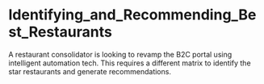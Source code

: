 # Identifying_and_Recommending_Best_Restaurants
A restaurant consolidator is looking to revamp the B2C portal using intelligent automation tech. This requires a different matrix to identify the star restaurants and generate recommendations.
